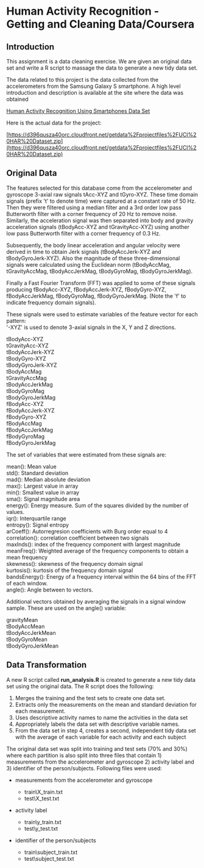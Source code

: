 # Human Activity Recognition - Getting and Cleaning Data/Coursera

## Introduction
This assignment is a data cleaning exercise.  We are given an original data set and write a R script to massage the data to generate a new tidy data set.
  
The data related to this project is the data collected from the accelerometers from the Samsung Galaxy S smartphone. A high level introduction and description is available at the site where the data was obtained  
  
[Human Activity Recognition Using Smartphones Data Set](http://archive.ics.uci.edu/ml/datasets/Human+Activity+Recognition+Using+Smartphones)
  
Here is the actual data for the project:

[https://d396qusza40orc.cloudfront.net/getdata%2Fprojectfiles%2FUCI%20HAR%20Dataset.zip](https://d396qusza40orc.cloudfront.net/getdata%2Fprojectfiles%2FUCI%20HAR%20Dataset.zip)  
  
  
## Original Data

The features selected for this database come from the accelerometer and gyroscope 3-axial raw signals tAcc-XYZ and tGyro-XYZ. These time domain signals (prefix 't' to denote time) were captured at a constant rate of 50 Hz. Then they were filtered using a median filter and a 3rd order low pass Butterworth filter with a corner frequency of 20 Hz to remove noise. Similarly, the acceleration signal was then separated into body and gravity acceleration signals (tBodyAcc-XYZ and tGravityAcc-XYZ) using another low pass Butterworth filter with a corner frequency of 0.3 Hz. 
  
Subsequently, the body linear acceleration and angular velocity were derived in time to obtain Jerk signals (tBodyAccJerk-XYZ and tBodyGyroJerk-XYZ). Also the magnitude of these three-dimensional signals were calculated using the Euclidean norm (tBodyAccMag, tGravityAccMag, tBodyAccJerkMag, tBodyGyroMag, tBodyGyroJerkMag). 
  
Finally a Fast Fourier Transform (FFT) was applied to some of these signals producing fBodyAcc-XYZ, fBodyAccJerk-XYZ, fBodyGyro-XYZ, fBodyAccJerkMag, fBodyGyroMag, fBodyGyroJerkMag. (Note the 'f' to indicate frequency domain signals). 
  
These signals were used to estimate variables of the feature vector for each pattern:  
'-XYZ' is used to denote 3-axial signals in the X, Y and Z directions.
  
tBodyAcc-XYZ  
tGravityAcc-XYZ  
tBodyAccJerk-XYZ  
tBodyGyro-XYZ  
tBodyGyroJerk-XYZ  
tBodyAccMag  
tGravityAccMag  
tBodyAccJerkMag  
tBodyGyroMag  
tBodyGyroJerkMag  
fBodyAcc-XYZ  
fBodyAccJerk-XYZ  
fBodyGyro-XYZ  
fBodyAccMag  
fBodyAccJerkMag  
fBodyGyroMag  
fBodyGyroJerkMag  
  
The set of variables that were estimated from these signals are: 
  
mean(): Mean value  
std(): Standard deviation  
mad(): Median absolute deviation  
max(): Largest value in array  
min(): Smallest value in array  
sma(): Signal magnitude area  
energy(): Energy measure. Sum of the squares divided by the number of values.   
iqr(): Interquartile range  
entropy(): Signal entropy  
arCoeff(): Autorregresion coefficients with Burg order equal to 4  
correlation(): correlation coefficient between two signals  
maxInds(): index of the frequency component with largest magnitude  
meanFreq(): Weighted average of the frequency components to obtain a mean frequency  
skewness(): skewness of the frequency domain signal   
kurtosis(): kurtosis of the frequency domain signal   
bandsEnergy(): Energy of a frequency interval within the 64 bins of the FFT of each window.  
angle(): Angle between to vectors.  
  
Additional vectors obtained by averaging the signals in a signal window sample. These are used on the angle() variable:  
  
gravityMean  
tBodyAccMean  
tBodyAccJerkMean  
tBodyGyroMean  
tBodyGyroJerkMean  
   
  
## Data Transformation
  
A new R script called **run_analysis.R** is created to generate a new tidy data set using the original data.  The R script does the following:
  
1. Merges the training and the test sets to create one data set.
2. Extracts only the measurements on the mean and standard deviation for each measurement.
3. Uses descriptive activity names to name the activities in the data set
4. Appropriately labels the data set with descriptive variable names.
5. From the data set in step 4, creates a second, independent tidy data set with the average of each variable for each activity and each subject
  
The original data set was split into training and test sets (70% and 30%) where each partition is also split into three files that contain 1) measurements from the accelerometer and gyroscope 2) activity label and 3) identifier of the person/subjects.  Following files were used:
  
* measurements from the accelerometer and gyroscope
  * train\X_train.txt
  * test\X_test.txt
* activity label
  * train\y_train.txt
  * test\y_test.txt

* identifier of the person/subjects
  * train\subject_train.txt
  * test\subject_test.txt
  




